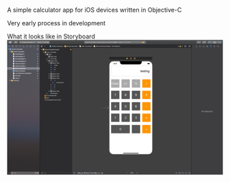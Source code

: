 A simple calculator app for iOS devices written in Objective-C

Very early process in development

What it looks like in Storyboard
![picture](main.png)
